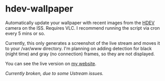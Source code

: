 hdev-wallpaper
==============

Automatically update your wallpaper with recent images from the [HDEV](http://www.ustream.tv/channel/iss-hdev-payload) camera on the ISS. Requires VLC. I recommend running the script via cron every 5 mins or so. 

Currently, this only generates a screenshot of the live stream and moves it to your /var/www directory. I'm planning on adding detection for black (night time) and gray (no connection) frames, so they are not displayed. 

You can see the live version on [my website](http://billeberly.com/hdev/hdev.jpg).

*Currently broken, due to some Ustream issues.*
